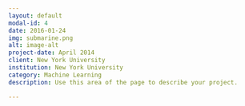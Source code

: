 ```yaml
---
layout: default
modal-id: 4
date: 2016-01-24
img: submarine.png
alt: image-alt
project-date: April 2014
client: New York University
institution: New York University
category: Machine Learning
description: Use this area of the page to describe your project.

---
```

